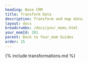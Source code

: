 ```yaml
---
heading: Base CRM
title: Transform Data
description: Transform and map data.
layout: docs
breadcrumbs: /docs/your_moms.html
your_momId: 201
parent: Back to Your_mom Guides
order: 25
---
```


{% include transformations.md %}
